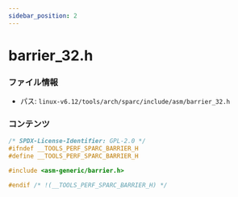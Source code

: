 ```yaml
---
sidebar_position: 2
---
```

# barrier_32.h

### ファイル情報

- パス: `linux-v6.12/tools/arch/sparc/include/asm/barrier_32.h`

### コンテンツ

```h
/* SPDX-License-Identifier: GPL-2.0 */
#ifndef __TOOLS_PERF_SPARC_BARRIER_H
#define __TOOLS_PERF_SPARC_BARRIER_H

#include <asm-generic/barrier.h>

#endif /* !(__TOOLS_PERF_SPARC_BARRIER_H) */

```
